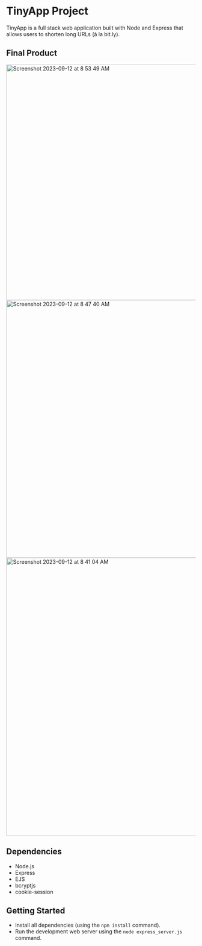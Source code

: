 # TinyApp Project

TinyApp is a full stack web application built with Node and Express that allows users to shorten long URLs (à la bit.ly).

## Final Product

<img width="625" alt="Screenshot 2023-09-12 at 8 53 49 AM" src="https://github.com/lma2023/tinyapp/assets/132856322/e708452c-9f86-4876-bb89-9feaba497b08">

<img width="684" alt="Screenshot 2023-09-12 at 8 47 40 AM" src="https://github.com/lma2023/tinyapp/assets/132856322/6d2a2ad0-89d3-408a-8818-a251df4eaad1">


<img width="738" alt="Screenshot 2023-09-12 at 8 41 04 AM" src="https://github.com/lma2023/tinyapp/assets/132856322/5d06e899-a805-41a1-a65a-11f9f0487379">


## Dependencies

- Node.js
- Express
- EJS
- bcryptjs
- cookie-session

## Getting Started

- Install all dependencies (using the `npm install` command).
- Run the development web server using the `node express_server.js` command.



